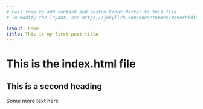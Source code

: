 ```yaml
---
# Feel free to add content and custom Front Matter to this file.
# To modify the layout, see https://jekyllrb.com/docs/themes/#overriding-theme-defaults

layout: home
title: This is my first post title
---
```


# This is the index.html file

## This is a second heading

Some more text here

